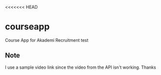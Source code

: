<<<<<<< HEAD
# courseapp

Course App for Akademi Recruitment test

## Note
I use a sample video link since the video from the API isn't working. Thanks
